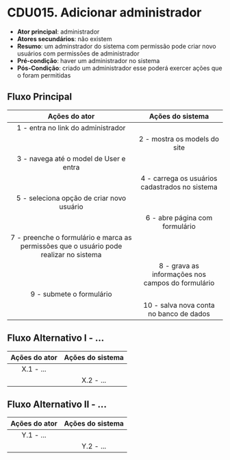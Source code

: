 # CDU015. Adicionar administrador

- **Ator principal**: administrador
- **Atores secundários**: não existem
- **Resumo**: um adminstrador do sistema com permissão pode criar novo usuários com permissões de administrador
- **Pré-condição**: haver um administrador no sistema
- **Pós-Condição**: criado um administrador esse poderá exercer ações que o foram permitidas

## Fluxo Principal
| Ações do ator | Ações do sistema |
| :-----------------: | :-----------------: | 
| 1 - entra no link do administrador | |  
| | 2 - mostra os models do site | 
| 3 - navega até o model de User e entra | |
| | 4 - carrega os usuários cadastrados no sistema |
| 5 - seleciona opção de criar novo usuário | |
| | 6 - abre página com formulário |
| 7 - preenche o formulário e marca as permissões que o usuário pode realizar no sistema | |
| | 8 - grava as informações nos campos do formulário | 
| 9 - submete o formulário | |
| | 10 - salva nova conta no banco de dados |

## Fluxo Alternativo I - ...
| Ações do ator | Ações do sistema |
| :-----------------: |:-----------------: | 
| X.1 - ... | |  
| | X.2 - ... |

## Fluxo Alternativo II - ...
| Ações do ator | Ações do sistema |
| :-----------------: | :-----------------: | 
| Y.1 - ... | |  
| | Y.2 - ... |  
